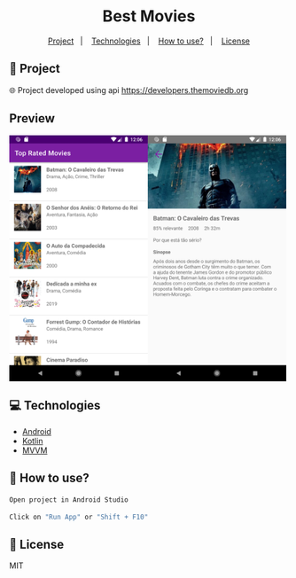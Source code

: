 <h1 align="center">
  Best Movies
</h1>

<p align="center">
  <a href="#rocket-project">Project</a>&nbsp;&nbsp;&nbsp;|&nbsp;&nbsp;&nbsp;
  <a href="#computer-technologies">Technologies</a>&nbsp;&nbsp;&nbsp;|&nbsp;&nbsp;&nbsp;
  <a href="#thinking-how-to-use">How to use?</a>&nbsp;&nbsp;&nbsp;|&nbsp;&nbsp;&nbsp;
  <a href="#memo-license">License</a>
</p>

## :rocket: Project

:globe_with_meridians:
Project developed using api https://developers.themoviedb.org

## Preview

<div style="display: flex">
<img src="./.github/mobile1.png" width="250" />
<img src="./.github/mobile2.png" width="250" />
</div>

## :computer: Technologies

- [Android](https://www.android.com/intl/pt-BR_br/)
- [Kotlin](https://kotlinlang.org/)
- [MVVM](https://blog.mindorks.com/mvvm-architecture-android-tutorial-for-beginners-step-by-step-guide)

## :thinking: How to use?

```sh
Open project in Android Studio
```

```sh
Click on "Run App" or "Shift + F10"
```

## :memo: License

MIT
